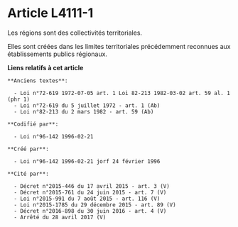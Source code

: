 # Article L4111-1

Les régions sont des collectivités territoriales.

Elles sont créées dans les limites territoriales précédemment reconnues aux établissements publics régionaux.

**Liens relatifs à cet article**

	**Anciens textes**:

	  - Loi n°72-619 1972-07-05 art. 1 Loi 82-213 1982-03-02 art. 59 al. 1 (phr 1)
	  - Loi n°72-619 du 5 juillet 1972 - art. 1 (Ab)
	  - Loi n°82-213 du 2 mars 1982 - art. 59 (Ab)

	**Codifié par**:

	  - Loi n°96-142 1996-02-21

	**Créé par**:

	  - Loi n°96-142 1996-02-21 jorf 24 février 1996

	**Cité par**:

	  - Décret n°2015-446 du 17 avril 2015 - art. 3 (V)
	  - Décret n°2015-761 du 24 juin 2015 - art. 7 (V)
	  - Loi n°2015-991 du 7 août 2015 - art. 116 (V)
	  - Loi n°2015-1785 du 29 décembre 2015 - art. 89 (V)
	  - Décret n°2016-898 du 30 juin 2016 - art. 4 (V)
	  - Arrêté du 28 avril 2017 (V)
